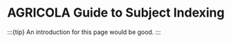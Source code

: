 
# AGRICOLA Guide to Subject Indexing



:::{tip}
An introduction for this page would be good.
:::

